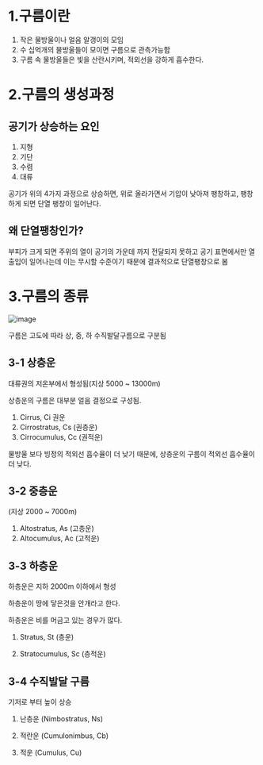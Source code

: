 # 1.구름이란

1) 작은 물방울이나 얼음 알갱이의 모임
2) 수 십억개의 물방울들이 모이면 구름으로 관측가능함
3) 구름 속 물방울들은 빛을 산란시키며, 적외선을 강하게 흡수한다.

# 2.구름의 생성과정

## 공기가 상승하는 요인 
1) 지형 
2) 기단
3) 수렴
4) 대류

공기가 위의 4가지 과정으로 상승하면, 위로 올라가면서 기압이 낮아져 팽창하고, 팽창하게 되면 단열 팽창이 일어난다.

## 왜 단열팽창인가?
부피가 크게 되면 주위의 열이 공기의 가운데 까지 전달되지 못하고 공기 표면에서만 열출입이 일어나는데 이는 무시할 수준이기 때문에 결과적으로 단열팽창으로 봄


# 3.구름의 종류
![image](https://user-images.githubusercontent.com/73323188/122494276-0965d200-d024-11eb-9672-fae2fa181b5a.png)

구름은 고도에 따라 상, 중, 하 수직발달구름으로 구분됨 

## 3-1 상층운  

대류권의 저온부에서 형성됨(지상 5000 ~ 13000m)

상층운의 구름은 대부분 얼음 결정으로 구성됨.

1) Cirrus, Ci 권운
2) Cirrostratus, Cs (권층운)
3) Cirrocumulus, Cc (권적운)

물방울 보다 빙정의 적외선 흡수율이 더 낮기 때문에, 상층운의 구름이 적외선 흡수율이 더 낮다.

## 3-2 중층운
(지상 2000 ~ 7000m)
1) Altostratus, As (고층운)
2) Altocumulus, Ac (고적운)

## 3-3 하층운

하층운은 지하 2000m 이하에서 형성

하층운이 땅에 닿은것을 안개라고 한다.

하층운은 비를 머금고 있는 경우가 많다.

1) Stratus, St (층운) 

2) Stratocumulus, Sc (층적운)

## 3-4 수직발달 구름

기저로 부터 높이 상승

1) 난층운 (Nimbostratus, Ns)

2) 적란운 (Cumulonimbus, Cb)

3) 적운 (Cumulus, Cu)


